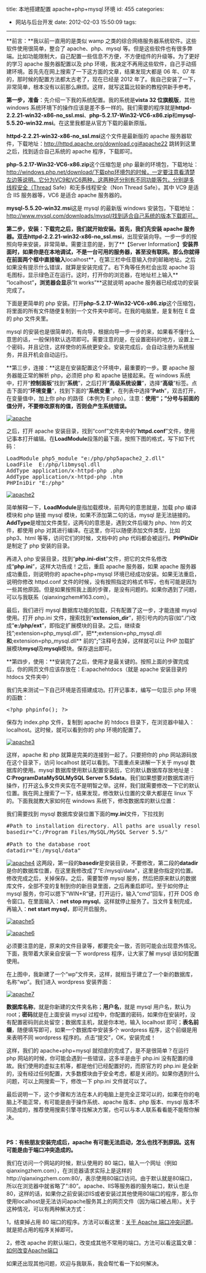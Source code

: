 title: 本地搭建配置 apache+php+mysql 环境
id: 455
categories:
  - 网站与后台开发
date: 2012-02-03 15:50:09
tags:

---

**前言：**我以前一直用的是类似 wamp 之类的综合网络服务器系统软件。这些软件使用很简单，整合了 apache、php、mysql 等。但是这些软件也有很多弊端。比如功能限制大，自己配置一些信息不方便，不方便组件的升级等。为了更好的学习 apache 服务器配置以及 php 环境，我决定不再用这些软件，自己手动搭建环境。首先先在网上搜索了一下这方面的文章，结果发现大都是 06 年、07 年的，那时候的配置方法都太古老了，现在已经是 2012 年了。我自己安装了一下，非常简单，根本没有以前那么麻烦。这样，就写这篇比较新的教程供新手参考。

**第一步，准备**：先介绍一下我的系统配置。我的系统是**vista 32 位旗舰版**，其他 windows 系统环境下的操作应该是差不多一样的。我们需要的程序就是**httpd-2.2.21-win32-x86-no_ssl.msi**、**php-5.2.17-Win32-VC6-x86.zip**和**mysql-5.5.20-win32.msi**。在这里我都是从官方下载的最新原版。

**httpd-2.2.21-win32-x86-no_ssl.msi**这个文件是最新版的 apache 服务器软件，下载地址：http://httpd.apache.org/download.cgi#apache22 跳转到这里之后，找到适合自己系统的 apache 程序，下载即可。

**php-5.2.17-Win32-VC6-x86.zip**这个压缩包是 php 最新的环境包，下载地址：http://windows.php.net/download/下载php环境包的时候，一定要注意看清楚左边等说明。它分为VC9和VC6两种，这两种还分别有不同功能等包，分别是多线程安全（Thread Safe）和无多线程安全（Non Thread Safe）。其中 VC9 是适合 IIS 服务器等，VC6 是适合 apache 服务器的。

**mysql-5.5.20-win32.msi**这是 mysql 的最新版 windows 安装包，下载地址：http://www.mysql.com/downloads/mysql/找到适合自己系统的版本下载即可。

**第二步，安装：**下载完之后，我们就开始安装。首先，我们先安装 apache 服务器。双击**httpd-2.2.21-win32-x86-no_ssl.msi**，出现安装向导。一步一步的按照向导来安装，非常简单。需要注意的是，到了**【Server Information】**安装界面时，如果你是在本地调试，不是一台可用的服务器，甚至没有联网。那么你就得在前面两个框中直接输入**localhost**，在第三栏中任意输入你的邮箱地址。之后如果没有提示什么错误，就算是安装完成了。右下角等任务栏会出现 apache 羽毛图标，显示绿色正在运行。这时，打开你的浏览器，在地址栏上输入** “localhost”**，浏览器会显示**“It works”**这就说明 apache 服务器已经成功的安装完成了。

下面是更简单的 php 安装。打开**php-5.2.17-Win32-VC6-x86.zip**这个压缩包，将里面的所有文件随便复制到一个文件夹中即可。在我的电脑里，是复制在 E 盘的 php 文件夹里。

mysql 的安装也是很简单的，有向导，根据向导一步一步的来，如果看不懂什么意思的话，一般保持默认选项即可。需要注意的是，在设置密码的地方，设置上一个密码，并且记住，这样使你的系统更安全。安装完成后，会自动注册为系统服务，并且开机会自动运行。

**第三步，连接：**这是在安装配置这个环境中，最重要的一步。要 apache 服务器能正常的解析 php，必须把 php 和 apache 链接起来。在 windows 系统中，打开“**控制面板**”找到“**系统**”，之后打开“**高级系统设置**”，选择“**高级**”标签。点击下面的“**环境变量**”，找到下面的“**系统变量**”，在列表中选择“**Path**”，双击打开，在变量值中，加上你 php 的路径（本例为 E:php）。注意：**使用“；”分号与前面的值分开，不要修改原有的值，否则会产生系统错误。**

[![](https://qxzm-cdn.sapi.work/blog/2012/02/apache.jpg "apache")](https://qxzm-cdn.sapi.work/blog/2012/02/apache.jpg)

之后，打开 apache 安装目录，找到“conf”文件夹中的“**httpd.conf**”文件，使用记事本打开编辑。在**LoadModule**段落的最下面，按照下图的格式，写下如下代码：

<pre>LoadModule php5_module "e:/php/php5apache2_2.dll"
LoadFile  E:/php/libmysql.dll
AddType application/x-httpd-php .php
AddType application/x-httpd-php .htm
PHPIniDir "E:/php"</pre>

[![](https://qxzm-cdn.sapi.work/blog/2012/02/apache2.jpg "apache2")](https://qxzm-cdn.sapi.work/blog/2012/02/apache2.jpg)

简单解释一下，**LoadModule**是指加载模块，前两句的意思就是，加载 php 编译模块和 php 链接 mysql 模块，如果不添加第二句的话，mysql 是无法链接的。**AddType**是增加文件类型，这两句的意思是，遇到文件后缀为 php、htm 的文件，都使用 php 对其进行编译。在这里，你可以随便添加文件类型，比如 php3、html 等等，访问它们的时候，文档中的 php 代码都会被运行。**PHPIniDir** 是制定了 php 安装的目录。

再进入 php 安装目录，找到“**php.ini-dist**”文件，把它的文件名修改成“**php.ini**”，这样大功告成！之后，重启 apache 服务器，如果 apache 服务器成功重启，则说明你的 apache+php+mysql 环境已经成功安装。如果无法重启，说明你修改 httpd.conf 文件的时候，没有按照指定的格式书写，也有可能是因为一些其他原因。但是如果按照我上面的步骤，是没有问题的。如果你遇到了问题，可以与我联系（qianxingzhem#163.com）。

最后，我们进行 mysql 数据库功能的加载，只有配置了这一步，才能连接 mysql 使用。打开 php.ini 文件，搜索找到“**extension_dir**”，把引号内的内容(如”./”)改成”**e:/php/ext**”，即指定扩展模块的目录。之后，继续查找”;extension=php_mysql.dll”，把**;extension=php_mysql.dll**和**;extension=php_mysql.dll** 前的”**;**”注释号去掉，这样就可以让 PHP 加载扩展模块**mysql**及**mysqli**模块。保存退出即可。

**第四步，使用：**安装完了之后，使用才是最关键的。按照上面的步骤完成后，你的网页文件应该存放在：E:apachehtdocs（就是 apache 安装目录的 htdocs 文件夹中）

我们先来测试一下自己环境是否搭建成功。打开记事本，编写一句显示 php 环境的函数：

<pre>&lt;?php phpinfo(); ?&gt;</pre>

保存为 index.php 文件，复制到 apache 的 htdocs 目录下，在浏览器中输入：localhost。这时候，就可以看到你的 php 环境的配置了。

[![](https://qxzm-cdn.sapi.work/blog/2012/02/apache3.jpg "apache3")](https://qxzm-cdn.sapi.work/blog/2012/02/apache3.jpg)

这样，apache 和 php 就算是完美的连接到一起了。只要把你的 php 网站源码放在这个目录下，访问 localhost 就可以看到。下面重点来讲解一下关于 mysql 数据库的使用。mysql 数据库使用默认配置安装后，它的默认数据库存放地址是：**C:ProgramDataMySQLMySQL Server 5.5data**。我们如果想要对数据库进行操作，打开这么多文件夹实在不是明智之举。这样，我们就需要修改一下它的默认位置。我在网上搜索了一下，结果发现，修改默认位置的文章大都是在 linux 下的。下面我就教大家如何在 windows 系统下，修改数据库的默认位置：

我们需要找到 mysql 数据库安装位置下面的**my.ini**文件，下拉找到

<pre>#Path to installation directory. All paths are usually resolved relative to this.
basedir="C:/Program Files/MySQL/MySQL Server 5.5/"

#Path to the database root
datadir="E:/mysql/data"</pre>

[![](https://qxzm-cdn.sapi.work/blog/2012/02/apache4.jpg "apache4")](https://qxzm-cdn.sapi.work/blog/2012/02/apache4.jpg)
这两段，第一段的**basedir**是安装目录，不要修改，第二段的**datadir**是你的数据库位置，在这里我修改成了“E:/mysql/data"，这里是你指定的位置。修改完成之后，关掉保存。之后，需要暂停 mysql 服务，然后把原来默认的数据库文件，全部不变的复制到你的新目录里面，之后再重启即可。至于如何停止 mysql 服务，你可以摁下“WIN+R”键，打开运行，输入“cmd”回车，打开 DOS 命令窗口。在里面输入：**net stop mysql**。这样就停止服务了。当文件复制完成，再输入：**net start mysql**，即可开启服务。

[![](https://qxzm-cdn.sapi.work/blog/2012/02/apache5.jpg "apache5")](https://qxzm-cdn.sapi.work/blog/2012/02/apache5.jpg)

[![](https://qxzm-cdn.sapi.work/blog/2012/02/apache6.jpg "apache6")](https://qxzm-cdn.sapi.work/blog/2012/02/apache6.jpg)

必须要注意的是，原来的文件目录等，都要完全一致，否则可能会出现意外情况。下面，我带着大家亲自安装一下 wordpress 程序，让大家了解 mysql 该如何配置使用。

在上图中，我新建了一个“wp”文件夹，这样，就相当于建立了一个新的数据库，名称“wp”。我们进入 wordpress 安装界面：

[![](https://qxzm-cdn.sapi.work/blog/2012/02/apache7.jpg "apache7")](https://qxzm-cdn.sapi.work/blog/2012/02/apache7.jpg)

**数据库名称**，就是你新建的文件夹名称；**用户名**，就是 mysql 用户名，默认为 root；**密码**就是在上面安装 mysql 过程中，你配置的密码，如果你在安装时，没有配置密码则此处留空；数据库主机，就是你本地，输入 localhost 即可；**表名前缀**，随便填写即可，如果一个数据库中安装多个 wordpress 程序，这个前缀是用来表明不同 wordpress 程序的。点击“提交”，OK，安装完成！

这样，我们的 apache+php+mysql 就彻底的完成了，是不是很简单？在运行 php 网站的时候，你可能会遇到一些错误，这多半是由于 php.ini 没有配置的缘故。我们使用的虚拟主机等，都是他们已经配置好的，而原官方的 php.ini 是全新的，没有经过任何配置，大多数模块由于安全考虑，都是关闭的。如果你遇到什么问题，可以上网搜索一下，修改一下 php.ini 文件就可以了。

最后说明一下，这个步骤和方法在本人的电脑上是完全正常可以的，如果在你的电脑上不能正常，有可能是由于操作系统、apache 版本、php 版本、mysql 版本不同造成的，推荐使用搜索引擎寻找解决方案，也可以与本人联系看看能不能帮你解决。

&nbsp;

**PS：有些朋友安装完成后，apache 有可能无法启动，怎么也找不到原因。这有可能是由于端口冲突造成的。**

我们在访问一个网站的时候，默认使用的 80 端口，输入一个网址（例如 qianxingzhem.com），在浏览器请求实际上是这样的http://qianxingzhem.com:80/，表示使用80端口访问。由于默认就是80端口，所以在浏览器中就省略了“:80”。apache、IIS等服务器的服务端口，默认也是80，这样的话，如果你之前安装过IIS或者安装过其他使用80端口的程序，那么你使用localhost是无法访问apache服务其上的网页文件（因为端口被占用）。关于这种情况，可以有两种解决方式：

1，结束掉占用 80 端口的程序。方法可以看这里：[关于 Apache 端口冲突问题](http://down.cnzz.cn/HelpInfo/49.aspx)。就是把占用的程序关掉即可。

2，修改 apache 的默认端口，改变成其他不常用的端口。方法可以看这篇文章：[如](http://wenku.baidu.com/view/f422521b6bd97f192279e92e.html)<wbr>[何](http://wenku.baidu.com/view/f422521b6bd97f192279e92e.html)<wbr>[改](http://wenku.baidu.com/view/f422521b6bd97f192279e92e.html)<wbr>[变](http://wenku.baidu.com/view/f422521b6bd97f192279e92e.html)<wbr>[A](http://wenku.baidu.com/view/f422521b6bd97f192279e92e.html)<wbr>[p](http://wenku.baidu.com/view/f422521b6bd97f192279e92e.html)<wbr>[a](http://wenku.baidu.com/view/f422521b6bd97f192279e92e.html)<wbr>[c](http://wenku.baidu.com/view/f422521b6bd97f192279e92e.html)<wbr>[h](http://wenku.baidu.com/view/f422521b6bd97f192279e92e.html)<wbr>[e](http://wenku.baidu.com/view/f422521b6bd97f192279e92e.html)<wbr>[端](http://wenku.baidu.com/view/f422521b6bd97f192279e92e.html)<wbr>[口](http://wenku.baidu.com/view/f422521b6bd97f192279e92e.html)<wbr><wbr>
</wbr></wbr></wbr></wbr></wbr></wbr></wbr></wbr></wbr></wbr></wbr></wbr></wbr>

如果还出现其他问题，欢迎与我联系，我会帮忙看一下如何解决。
